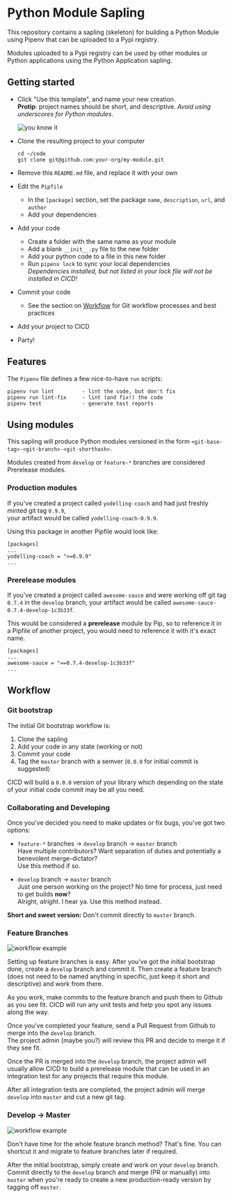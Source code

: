# Python Module Sapling

This repository contains a sapling (skeleton) for building a Python Module using Pipenv that can be uploaded to a Pypi registry.

Modules uploaded to a Pypi registry can be used by other modules or Python applications using the Python Application sapling.

## Getting started

* Click "Use this template", and name your new creation.  
  **Protip**: project names should be short, and descriptive. *Avoid using underscores for Python modules*.  
    
  ![you know it](https://help.github.com/assets/images/help/repository/use-this-template-button.png)

* Clone the resulting project to your computer
  ```
  cd ~/code
  git clone git@github.com:your-org/my-module.git
  ```

* Remove this `README.md` file, and replace it with your own

* Edit the `Pipfile`
  * In the `[package]` section, set the package `name`, `description`, `url`, and `author`
  * Add your dependencies

* Add your code
  * Create a folder with the same name as your module
  * Add a blank `__init__.py` file to the new folder
  * Add your python code to a file in this new folder
  * Run `pipenv lock` to sync your local dependencies  
    *Dependencies installed, but not listed in your lock file will not be installed in CICD!*
  
* Commit your code
  * See the section on [Workflow](#Workflow) for Git workflow processes and best practices

* Add your project to CICD

* Party!

## Features

The `Pipenv` file defines a few nice-to-have `run` scripts:

```
pipenv run lint         - lint the code, but don't fix
pipenv run lint-fix     - lint (and fix!) the code
pipenv test             - generate test reports
```

## Using modules

This sapling will produce Python modules versioned in the form `<git-base-tag>-<git-branch>-<git-shorthash>`.  

Modules created from `develop` or `feature-*` branches are considered Prerelease modules.

### Production modules
If you've created a project called `yodelling-coach` and had just freshly minted git tag `0.9.9`,  
your artifact would be called `yodelling-coach-0.9.9`.

Using this package in another Pipfile would look like:
```
[packages]
...
yodelling-coach = ">=0.9.9"
...
```

### Prerelease modules
If you've created a project called `awesome-sauce` and were working off git tag `0.7.4` in the `develop` branch,
your artifact would be called `awesome-sauce-0.7.4-develop-1c3b33f`.

This would be considered a **prerelease** module by Pip, so to reference it in a Pipfile of another project, you would need to
reference it with it's exact name.
```
[packages]
...
awesome-sauce = "==0.7.4-develop-1c3b33f"
...
```

## Workflow

### Git bootstrap

The initial Git bootstrap workflow is:

1. Clone the sapling
2. Add your code in any state (working or not)
3. Commit your code
4. Tag the `master` branch with a semver (`0.0.0` for initial commit is suggested)

CICD will build a `0.0.0` version of your library which depending on the state of your initial code commit may be all you need.

### Collaborating and Developing

Once you've decided you need to make updates or fix bugs, you've got two options:
* `feature-*` branches -> `develop` branch -> `master` branch  
  Have multiple contributors? Want separation of duties and potentially a benevolent merge-dictator?  
  Use this method if so.
  
* `develop` branch -> `master` branch  
  Just one person working on the project? No time for process, just need to get builds **now**?  
  Alright, *alright*. I hear ya. Use this method instead.

**Short and sweet version:** Don't commit directly to `master` branch.

### Feature Branches

![workflow example](https://i.imgur.com/pwEqlCs.png)

Setting up feature branches is easy.
After you've got the initial bootstrap done, create a `develop` branch and commit it. 
Then create a feature branch (does not need to be named anything in specific, just keep it short and descriptive) and work from there.

As you work, make commits to the feature branch and push them to Github as you see fit. 
CICD will run any unit tests and help you spot any issues along the way.

Once you've completed your feature, send a Pull Request from Github to merge into the `develop` branch.  
The project admin (maybe you?) will review this PR and decide to merge it if they see fit.

Once the PR is merged into the `develop` branch, the project admin will usually allow CICD to build a
prerelease module that can be used in an integration test for any projects that require this module.

After all integration tests are completed, the project admin will merge `develop` into `master` and cut a new git tag.

### Develop -> Master

![workflow example](https://i.imgur.com/Aq6SasP.png)

Don't have time for the whole feature branch method? That's fine. You can shortcut it and migrate to feature branches later if required.  

After the initial bootstrap, simply create and work on your `develop` branch. Commit directly to the `develop` branch and 
merge (PR or manually) into `master` when you're ready to create a new production-ready version by tagging off `master`.
